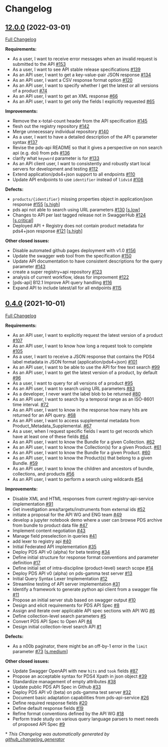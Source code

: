 # Changelog

## [12.0.0](https://github.com/NASA-PDS/pds-api/tree/12.0.0) (2022-03-01)

[Full Changelog](https://github.com/NASA-PDS/pds-api/compare/0.4.0...12.0.0)

**Requirements:**

- As a user, I want to receive error messages when an invalid request is submitted to the API [\#153](https://github.com/NASA-PDS/pds-api/issues/153)
- As a user, I want to see API stable release specifications [\#139](https://github.com/NASA-PDS/pds-api/issues/139)
- As an API user, I want to get a key-value-pair JSON response [\#134](https://github.com/NASA-PDS/pds-api/issues/134)
- As an API user, I want a CSV response format option [\#120](https://github.com/NASA-PDS/pds-api/issues/120)
- As an API user, I want to specify whether I get the latest or all versions of a product [\#74](https://github.com/NASA-PDS/pds-api/issues/74)
- As an API user, I want to get an XML response [\#66](https://github.com/NASA-PDS/pds-api/issues/66)
- As an API user, I want to get only the fields I explicitly requested [\#65](https://github.com/NASA-PDS/pds-api/issues/65)

**Improvements:**

- Remove the x-total-count header from the API specification [\#145](https://github.com/NASA-PDS/pds-api/issues/145)
- flesh out the registry repository [\#142](https://github.com/NASA-PDS/pds-api/issues/142)
- Merge unnecessary individual repository [\#140](https://github.com/NASA-PDS/pds-api/issues/140)
- As a user, I want to have a detailed description of the API q parameter syntax [\#137](https://github.com/NASA-PDS/pds-api/issues/137)
- Revise the pds-api README so that it gives a perspective on non search api \(e.g. doi\) from pds [\#136](https://github.com/NASA-PDS/pds-api/issues/136)
- clarify what `keyword` parameter is for [\#133](https://github.com/NASA-PDS/pds-api/issues/133)
- As an API client user, I want to consistently and robustly start local servers for development and testing [\#112](https://github.com/NASA-PDS/pds-api/issues/112)
- Extend application/pds4+json support to all endpoints [\#110](https://github.com/NASA-PDS/pds-api/issues/110)
- Update API endpoints to use `identifier` instead of `lidvid` [\#108](https://github.com/NASA-PDS/pds-api/issues/108)

**Defects:**

- `products/{identifier}` missing properties object in application/json response [\#155](https://github.com/NASA-PDS/pds-api/issues/155) [[s.high](https://github.com/NASA-PDS/pds-api/labels/s.high)]
- pds api not able to search using URL parameters [\#130](https://github.com/NASA-PDS/pds-api/issues/130) [[s.low](https://github.com/NASA-PDS/pds-api/labels/s.low)]
- Changes to API per last tagged release not in SwaggerHub [\#124](https://github.com/NASA-PDS/pds-api/issues/124) [[s.critical](https://github.com/NASA-PDS/pds-api/labels/s.critical)]
- Deployed API + Registry does not contain product metadata for pds4+json response [\#121](https://github.com/NASA-PDS/pds-api/issues/121) [[s.high](https://github.com/NASA-PDS/pds-api/labels/s.high)]

**Other closed issues:**

- Disable automated github pages deployment with v1.0 [\#156](https://github.com/NASA-PDS/pds-api/issues/156)
- Update the swagger web tool from the specification [\#150](https://github.com/NASA-PDS/pds-api/issues/150)
- Update API documentation to have consistent descriptions for the query parameter [\#143](https://github.com/NASA-PDS/pds-api/issues/143)
- create a super registry+api repository [\#123](https://github.com/NASA-PDS/pds-api/issues/123)
- analysis of current workflow, ideas for improvment [\#122](https://github.com/NASA-PDS/pds-api/issues/122)
- \[pds-api\] B12.1 Improve API query handling [\#116](https://github.com/NASA-PDS/pds-api/issues/116)
- Expand API to include latest/all for all endpoints [\#115](https://github.com/NASA-PDS/pds-api/issues/115)

## [0.4.0](https://github.com/NASA-PDS/pds-api/tree/0.4.0) (2021-10-01)

[Full Changelog](https://github.com/NASA-PDS/pds-api/compare/f8aae0969c047bd9da84c5beb6761186bf18d93e...0.4.0)

**Requirements:**

- As an API user, I want to explicitly request the latest version of a product [\#107](https://github.com/NASA-PDS/pds-api/issues/107)
- As an API user, I want to know how long a request took to complete [\#105](https://github.com/NASA-PDS/pds-api/issues/105)
- As a user, I want to receive a JSON response that contains the PDS4 label metadata in JSON format \(application/pds4+json\) [\#101](https://github.com/NASA-PDS/pds-api/issues/101)
- As an API user, I want to be able to use the API for free text search [\#99](https://github.com/NASA-PDS/pds-api/issues/99)
- As an API user, I want to get the latest version of a product, by default [\#96](https://github.com/NASA-PDS/pds-api/issues/96)
- As a user, I want to query for all versions of a product [\#95](https://github.com/NASA-PDS/pds-api/issues/95)
- As an API user, I want to search using URL parameters [\#83](https://github.com/NASA-PDS/pds-api/issues/83)
- As a developer, I never want the label blob to be returned [\#80](https://github.com/NASA-PDS/pds-api/issues/80)
- As an API user, I want to search by a temporal range as an ISO-8601 time interval. [\#72](https://github.com/NASA-PDS/pds-api/issues/72)
- As an API user, I want to know in the response how many hits are returned for an API query. [\#68](https://github.com/NASA-PDS/pds-api/issues/68)
- As an API user, I want to access supplemental metadata from Product\_Metadata\_Supplemental. [\#67](https://github.com/NASA-PDS/pds-api/issues/67)
- As a user, when I request specific fields I want to get records which have at least one of these fields [\#64](https://github.com/NASA-PDS/pds-api/issues/64)
- As an API user, I want to know the Bundle for a given Collection. [\#62](https://github.com/NASA-PDS/pds-api/issues/62)
- As an API user, I want to know the Collection\(s\) for a given Product. [\#61](https://github.com/NASA-PDS/pds-api/issues/61)
- As an API user, I want to know the Bundle for a given Product. [\#60](https://github.com/NASA-PDS/pds-api/issues/60)
- As an API user, I want to know the Product\(s\) that belong to a given Bundle. [\#59](https://github.com/NASA-PDS/pds-api/issues/59)
- As an API user, I want to know the children and ancestors of bundle, collections, and products [\#56](https://github.com/NASA-PDS/pds-api/issues/56)
- As an API user, I want to perform a search using wildcards [\#54](https://github.com/NASA-PDS/pds-api/issues/54)

**Improvements:**

- Disable XML and HTML responses from current registry-api-service implementation [\#91](https://github.com/NASA-PDS/pds-api/issues/91)
- Get investigation area/targets/instruments from external ids [\#52](https://github.com/NASA-PDS/pds-api/issues/52)
- initiate a proposal for the API WG and ENG team [\#49](https://github.com/NASA-PDS/pds-api/issues/49)
- develop a jupyter notebook demo where a user can browse PDS archive from bundle to product data file [\#47](https://github.com/NASA-PDS/pds-api/issues/47)
- Implement content negotiation [\#43](https://github.com/NASA-PDS/pds-api/issues/43)
- Manage field preselection in queries [\#41](https://github.com/NASA-PDS/pds-api/issues/41)
- add lexer to registry api [\#40](https://github.com/NASA-PDS/pds-api/issues/40)
- Initial Federated API implementation [\#35](https://github.com/NASA-PDS/pds-api/issues/35)
- Deploy PDS API v0 \(alpha\) for beta testing [\#34](https://github.com/NASA-PDS/pds-api/issues/34)
- Define initial structure for response format conventions and parameter definition [\#17](https://github.com/NASA-PDS/pds-api/issues/17)
- Define initial set of intra-discipline \(product-level\) search scope [\#14](https://github.com/NASA-PDS/pds-api/issues/14)
- Deploy PDS API v0 \(alpha\) on pds-gamma test server [\#13](https://github.com/NASA-PDS/pds-api/issues/13)
- Initial Query Syntax Lexer Implementation [\#12](https://github.com/NASA-PDS/pds-api/issues/12)
- Streamline testing of API server implementation [\#31](https://github.com/NASA-PDS/pds-api/issues/31)
- Identify a framework to generate python api client from a swagger file [\#11](https://github.com/NASA-PDS/pds-api/issues/11)
- Propose an initial server stub based on swagger output [\#10](https://github.com/NASA-PDS/pds-api/issues/10)
- Design and elicit requirements for PDS API Spec [\#8](https://github.com/NASA-PDS/pds-api/issues/8)
- Assign and iterate over applicable API spec sections with API WG [\#6](https://github.com/NASA-PDS/pds-api/issues/6)
- Define collection-level search parameters [\#5](https://github.com/NASA-PDS/pds-api/issues/5)
- Convert PDS API Spec to Open API [\#4](https://github.com/NASA-PDS/pds-api/issues/4)
- Design initial collection-level search API [\#1](https://github.com/NASA-PDS/pds-api/issues/1)

**Defects:**

- As a n00b paginator, there might be an off-by-1 error in the `limit` parameter [\#73](https://github.com/NASA-PDS/pds-api/issues/73) [[s.medium](https://github.com/NASA-PDS/pds-api/labels/s.medium)]

**Other closed issues:**

- Update Swagger OpenAPI with new `hits` and `took` fields [\#87](https://github.com/NASA-PDS/pds-api/issues/87)
- Propose an acceptable syntax for PDS4 Xpath in json object [\#39](https://github.com/NASA-PDS/pds-api/issues/39)
- Standardize management of empty attributes [\#38](https://github.com/NASA-PDS/pds-api/issues/38)
- Update public PDS API Spec in Github [\#33](https://github.com/NASA-PDS/pds-api/issues/33)
- Deploy PDS API v0 \(beta\) on pds-gamma test server [\#32](https://github.com/NASA-PDS/pds-api/issues/32)
- Document basic adaptation capabilities from pds-api-service [\#26](https://github.com/NASA-PDS/pds-api/issues/26)
- Define required response fields [\#20](https://github.com/NASA-PDS/pds-api/issues/20)
- Define default response fields [\#19](https://github.com/NASA-PDS/pds-api/issues/19)
- Refine format conventions defined by the API WG [\#18](https://github.com/NASA-PDS/pds-api/issues/18)
- Perform trade study on various query language parsers to meet needs of proposed API Spec [\#9](https://github.com/NASA-PDS/pds-api/issues/9)



\* *This Changelog was automatically generated by [github_changelog_generator](https://github.com/github-changelog-generator/github-changelog-generator)*
